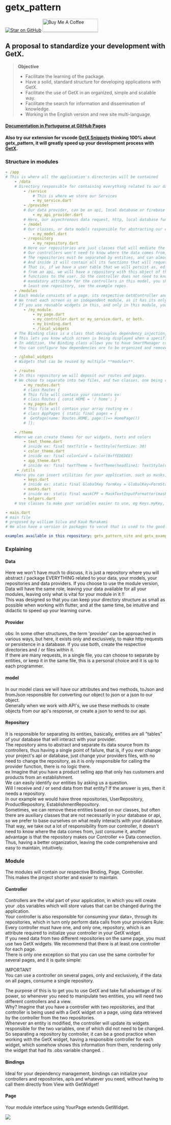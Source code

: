 # getx_pattern
[![Star on GitHub](https://img.shields.io/github/stars/kauemurakami/getx_pattern.svg?style=flat&logo=github&colorB=deeppink&label=stars)](https://github.com/kauemurakami/getx_pattern) 
<a href="https://www.buymeacoffee.com/kauemurakami" target="_blank"><img src="https://www.buymeacoffee.com/assets/img/custom_images/orange_img.png" alt="Buy Me A Coffee" style="height: 41px !important;width: 174px !important;box-shadow: 0px 3px 2px 0px rgba(190, 190, 190, 0.5) !important;-webkit-box-shadow: 0px 3px 2px 0px rgba(190, 190, 190, 0.5) !important;" ></a>

## A proposal to standardize your development with GetX.  

>**Objective**  
> - Facilitate the learning of the package.  
> - Have a solid, standard structure for developing applications with GetX.  
> - Facilitate the use of GetX in an organized, simple and scalable way.  
> - Facilitate the search for information and dissemination of knowledge.  
> - Working in the English version and new site multi-language.  
  
#### [Documentation in Portuguese at GitHub Pages](https://kauemurakami.github.io/getx_pattern/)  
#### Also try our extension for vscode [GetX Snippets](https://marketplace.visualstudio.com/items?itemName=get-snippets.get-snippets) thinking 100% about **getx_pattern**, it will greatly speed up your development process with [GetX](https://pub.dev/packages/get).

### Structure in modules
```yaml
- /app  
# This is where all the application's directories will be contained  
    - /data
    # Directory responsible for containing everything related to our data
        - /service
            # This is where we store our Services
            - my_service.dart
        - /provider
        # Our data provider, can be an api, local database or firebase for example.
            - my_api_provider.dart
        # Here, our asynchronous data request, http, local database functions must remain ...
        - /model
        # Our classes, or data models responsible for abstracting our objects.
            - my_model.dart
        - /repository
            - my_repository.dart
        # Here our repositories are just classes that will mediate the communication between our controller and our data.
        # Our controllers won't need to know where the data comes from, and you can use more than one repository on a controller if you need to.
        # The repositories must be separated by entities, and can almost always be based on their database tables.
        # And inside it will contain all its functions that will request data from a local api or database.
        # That is, if we have a user table that we will persist as, edit, add, update and delete, all these functions are requested 
        # from an api, we will have a repository with this object of the api where we will call all the respective 
        # functions to the user. So the controller does not need to know where it comes from, the repository being a 
        # mandatory attribute for the controllers in this model, you should always initialize the controller with at 
        # least one repository, see the example repos.
    - /modules
    # Each module consists of a page, its respective GetXController and its dependencies or Bindings.
    # We treat each screen as an independent module, as it has its only controller, and can also contain its dependencies.
    # If you use reusable widgets in this, and only in this module, you can choose to add a folder for them.
        - /my_module
            - my_page.dart
            - my_controller.dart or my_service.dart, or both.
            - my_binding.dart
            - /local_widgets
    # The Binding class is a class that decouples dependency injection, while "binding" routes to the state manager and the dependency manager.
    # This lets you know which screen is being displayed when a specific controller is used and knows where and how to dispose of it.
    # In addition, the Binding class allows you to have SmartManager configuration control.
    # You can configure how dependencies are to be organized and remove a route from the stack, or when the widget used for disposition, or none of them.

    - /global_widgets 
    # Widgets that can be reused by multiple **modules**.  

    - /routes
    # In this repository we will deposit our routes and pages.  
    # We chose to separate into two files, and two classes, one being routes.dart, containing its constant routes and the other for routing.  
        - my_routes.dart
        # class Routes {
        # This file will contain your constants ex:  
        # class Routes { const HOME = '/ home'; }  
        - my_pages.dart
        # This file will contain your array routing ex :  
        # class AppPages { static final pages = [  
        #  GetPage(name: Routes.HOME, page:()=> HomePage()) 
        # ]};  

    - /theme
    #Here we can create themes for our widgets, texts and colors
        - text_theme.dart  
        # inside ex: final textTitle = TextStyle(fontSize: 30)  
        - color_theme.dart  
        # inside ex: final colorCard = Color(0xffEDEDEE)  
        - app_theme.dart  
        # inside ex: final textTheme = TextTheme(headline1: TextStyle(color: colorCard))  
     - /utils
    #Here you can insert utilities for your application, such as masks, form keys or widgets
        - keys.dart  
        # inside ex: static final GlobalKey formKey = GlobalKey<FormState>();
        - masks.dart  
        # inside ex: static final maskCPF = MaskTextInputFormatter(mask: "###.###.###-##", filter: {"#": RegExp(r'[0-9]')});  
        - helpers.dart  
    # Use classes to make your variables easier to use, eg Keys.myKey, Masks.maskCPF

- main.dart  
# main file
# proposed by william Silva and Kauê Murakami
# We also have a version in packages to vocvê that is used to the good old MVC

examples available in this repository: getx_pattern_site and getx_example
```

### Explaining
#### Data
Here we won't have much to discuss, it is just a repository where you will abstract / package EVERYTHING related to your data, your models, your repositories and data providers. If you choose to use the module version, Data will have the same role, leaving your data available for all your modules, leaving only what is vital for your module in it !!  
This was designed so that you can keep your directory structure as small as possible when working with flutter, and at the same time, be intuitive and didactic to speed up your learning curve.
#### Provider
obs: In some other structures, the term 'provider' can be approached in various ways, but here, it exists only and exclusively, to make http requests or persistence in a database. If you use both, create the respective directories and / or files within it.  
If there are many requests, in a single file, you can choose to separate by entities, or keep it in the same file, this is a personal choice and it is up to each programmer.
#### model 
In our model class we will have our attributes and two methods, toJson and fromJson responsible for converting our object to json or a json to our object.  
Generally when we work with API's, we use these methods to create objects from our api's response, or create a json to send to our api.
#### Repository 
It is responsible for separating its entities, basically, entities are all "tables" of your database that will interact with your provider.  
The repository aims to abstract and separate its data source from its controllers, thus having a single point of failure, that is, if you ever change your project's api or database, just change your providers files, with no need to change the repository, as it is only responsible for calling the provider function, there is no logic there.  
ex Imagine that you have a product selling app that only has customers and products from an establishment.  
We can easily identify our entities by asking us a question.  
Will I receive and / or send data from that entity? If the answer is yes, then it needs a repository.  
In our example we would have three repositories, UserRepository, ProductRepository, EstablishmentRepository.  
Sometimes, we can remove these entities based on our classes, but often there are auxiliary classes that are not necessarily in your database or api, so we prefer to base ourselves on what really interacts with your database.  
That way, we take out a lot of responsibility from our controller, it doesn't need to know where the data comes from, just consume it, another advantage is that the repository makes our Controller <-> Data connection. Thus, having a better organization, leaving the code comprehensive and easy to maintain, intuitively.
### Module
The modules will contain our respective Binding, Page, Controller.  
This makes the project shorter and easier to maintain.

#### Controller
Controllers are the vital part of your application, in which you will create your .obs variables which will store values ​​that can be changed during the application.  
Your controller is also responsible for consuming your data>, through its repositories, which in turn only perform data calls from your providers
Rule: Every controller must have one, and only one, repository, which is an attribute required to initialize your controller in your GetX widget.  
If you need data from two different repositories on the same page, you must use two GetX widgets. We recommend that there is at least one controller for each page.  
There is only one exception so that you can use the same controller for several pages, and it is quite simple:  

IMPORTANT  
You can use a controller on several pages, only and exclusively, if the data on all pages, consume a single repository.  

The purpose of this is to get you to use GetX and take full advantage of its power, so whenever you need to manipulate two entities, you will need two different controllers and a view.  
Why? Imagine that you have a controller with two repositories, and that controller is being used with a GetX widget on a page, using data retrieved by the controller from the two repositories.  
Whenever an entity is modified, the controller will update its widgets responsible for the two variables, one of which did not need to be changed. So separating a repository by controller, it can be a good practice when working with the GetX widget, having a responsible controller for each widget, which somehow shows this information from them, rendering only the widget that had its .obs variable changed. .
#### Bindings
Ideal for your dependency management, bindings can initialize your controllers and repositories, apis and whatever you need, without having to call them directly from View with GetWidget<YourController>!
#### Page
Your module interface using YourPage extends GetWidget<YourController>.

![](images/rocket.png)

